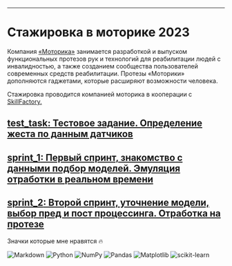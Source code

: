 ***
# Стажировка в моторике 2023

Компания [«Моторика»](https://motorica.org/company) занимается разработкой и выпуском функциональных протезов рук и технологий для реабилитации людей с инвалидностью, а также созданием сообщества пользователей современных средств реабилитации. Протезы «Моторики» дополняются гаджетами, которые расширяют возможности человека.

Стажировка проводится компанией моторика в кооперации с [SkillFactory.](https://skillfactory.ru/)


## [**test_task**: Тестовое задание. Определение жеста по данным датчиков](https://github.com/hoittoken/Python/tree/master/Py/Projects/progect_motorica/test_task)

## [**sprint_1**: Первый спринт, знакомство с данными подбор моделей. Эмуляция отработки в реальном времени](https://github.com/hoittoken/Python/tree/198db46d80566745836abb96cb576dbca0f1279c/Py/Projects/progect_motorica/Sprint%201)

## [**sprint_2**: Второй спринт, уточнение модели, выбор пред и пост процессинга. Отработка на протезе](https://github.com/hoittoken/Python/tree/198db46d80566745836abb96cb576dbca0f1279c/Py/Projects/progect_motorica/Sprint%202)


Значки которые мне нравятся 🔥 

![Markdown](https://img.shields.io/badge/markdown-%23000000.svg?style=for-the-badge&logo=markdown&logoColor=white)
![Python](https://img.shields.io/badge/python-3670A0?style=for-the-badge&logo=python&logoColor=ffdd54)
 ![NumPy](https://img.shields.io/badge/numpy-%23013243.svg?style=for-the-badge&logo=numpy&logoColor=white)
![Pandas](https://img.shields.io/badge/pandas-%23150458.svg?style=for-the-badge&logo=pandas&logoColor=white)
![Matplotlib](https://img.shields.io/badge/Matplotlib-%23ffffff.svg?style=for-the-badge&logo=Matplotlib&logoColor=black)
![scikit-learn](https://img.shields.io/badge/scikit--learn-%23F7931E.svg?style=for-the-badge&logo=scikit-learn&logoColor=white)
